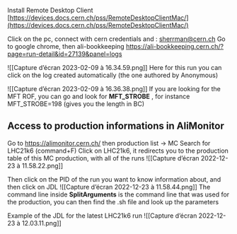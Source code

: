Install Remote Desktop Client
[https://devices.docs.cern.ch/pss/RemoteDesktopClientMac/](https://devices.docs.cern.ch/pss/RemoteDesktopClientMac/)

Click on the pc, connect with cern credentials and :
sherrman@cern.ch
Go to google chrome, then ali-bookkeeping
https://ali-bookkeeping.cern.ch/?page=run-detail&id=27139&panel=logs


![[Capture d’écran 2023-02-09 à 16.34.59.png]]
Here for this run you can click on the log created automatically (the one authored by Anonymous) 

![[Capture d’écran 2023-02-09 à 16.36.38.png]]
If you are looking for the MFT ROF, you can go and look for **MFT_STROBE** , for instance MFT_STROBE=198 (gives you the length in BC)


## Access to production informations in AliMonitor 

Go to https://alimonitor.cern.ch/ then production list $\rightarrow$ MC
Search for LHC21k6 (command+F)
Click on LHC21k6, it redirects you to the production table of this MC production, with all of the runs
![[Capture d’écran 2022-12-23 à 11.58.22.png]]

Then click on the PID of the run you want to know information about, and then click on JDL
![[Capture d’écran 2022-12-23 à 11.58.44.png]]
The command line inside **SplitArguments** is the command line that was used for the production, you can then find the .sh file and look up the parameters

Example of the JDL for the latest LHC21k6 run
![[Capture d’écran 2022-12-23 à 12.03.11.png]]